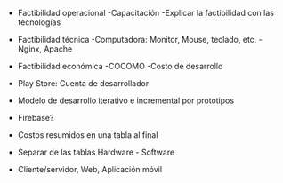 - Factibilidad operacional
	-Capacitación
	-Explicar la factibilidad con las tecnologías
- Factibilidad técnica
	-Computadora: Monitor, Mouse, teclado, etc.
	-Nginx, Apache
- Factibilidad económica
	-COCOMO
	-Costo de desarrollo

- Play Store: Cuenta de desarrollador 
- Modelo de desarrollo iterativo e incremental por prototipos
- Firebase?
- Costos resumidos en una tabla al final
- Separar de las tablas Hardware - Software
- Cliente/servidor, Web, Aplicación móvil